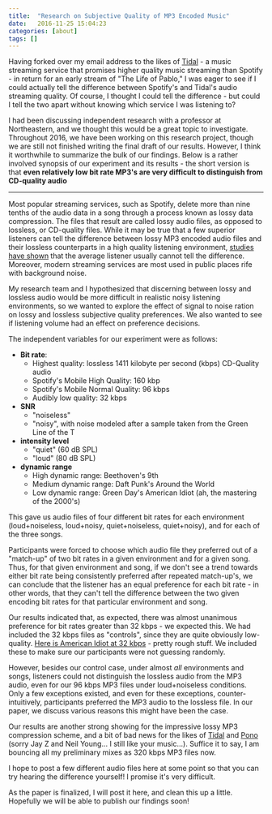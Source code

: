 ```yaml
---
title:  "Research on Subjective Quality of MP3 Encoded Music"
date:   2016-11-25 15:04:23
categories: [about]
tags: []
---
```



Having forked over my email address to the likes of [Tidal](http://tidal.com/) - a music streaming service that promises higher quality music streaming than Spotify - in return for an early stream of "The Life of Pablo," I was eager to see if I could actually tell the difference between Spotify's and Tidal's audio streaming quality. Of course, I thought I could tell the difference - but could I tell the two apart without knowing which service I was listening to?


I had been discussing independent research with a professor at Northeastern, and we thought this would be a great topic to investigate. Throughout 2016, we have been working on this research project, though we are still not finished writing the final draft of our results. However, I think it worthwhile to summarize the bulk of our findings. Below is a rather involved synopsis of our experiment and its results -  the short version is that **even relatively low bit rate MP3's are very difficult to distinguish from CD-quality audio**

_______

Most popular streaming services, such as Spotify, delete more than nine tenths of the audio data in a song through a process known as lossy data compression. The files that result are called lossy audio files, as opposed to lossless, or CD-quality files. While it may be true that a few superior listeners can tell the difference between lossy MP3 encoded audio files and their lossless counterparts in a high quality listening environment, [studies have shown](http://www.ingelec.uns.edu.ar/pds2803/Materiales/Articulos/EffectOfMP3Encoding.pdf) that the average listener usually cannot tell the difference. Moreover, modern streaming services are most used in public places rife with background noise.

My research team and I hypothesized that discerning between lossy and lossless audio would be more difficult in realistic noisy listening environments, so we wanted to explore the effect of signal to noise ration on lossy and lossless subjective quality preferences. We also wanted to see if listening volume had an effect on preference decisions.

The independent variables for our experiment were as follows:

- **Bit rate**: 
    - Highest quality: lossless 1411 kilobyte per second (kbps) CD-Quality audio
    - Spotify's Mobile High Quality: 160 kbp
    - Spotify's Mobile Normal Quality: 96 kbps
    - Audibly low quality: 32 kbps
- **SNR**
	- "noiseless"
	- "noisy", with noise modeled after a sample taken from the Green Line of the T
- **intensity level** 
	- "quiet" (60 dB SPL)
	- "loud" (80 dB SPL)
- **dynamic range**
	- High dynamic range: Beethoven's 9th
	- Medium dynamic range: Daft Punk's Around the World
	- Low dynamic range: Green Day's American Idiot (ah, the mastering of the 2000's)

This gave us audio files of four different bit rates for each environment (loud+noiseless, loud+noisy, quiet+noiseless, quiet+noisy), and for each of the three songs.

Participants were forced to choose which audio file they preferred out of a "match-up" of two bit rates in a given environment and for a given song. Thus, for that given environment and song, if we don't see a trend towards either bit rate being consistently preferred after repeated match-up's, we can conclude that the listener has an equal preference for each bit rate - in other words, that they can't tell the difference between the two given encoding bit rates for that particular environment and song.

<!--![results](/images/portfolio-pics/research-plots.jpg)-->

Our results indicated that, as expected, there was almost unanimous preference for bit rates greater than 32 kbps - we expected this. We had included the 32 kbps files as "controls", since they are quite obviously low-quality. [Here is American Idiot at 32 kbps](/sounds/green-day-32.mp3) - pretty rough stuff. We included these to make sure our participants were not guessing randomly.

However, besides our control case, under almost *all* environments and songs, listeners could not distinguish the lossless audio from the MP3 audio, even for our 96 kbps MP3 files under loud+noiseless conditions. Only a few exceptions existed, and even for these exceptions, counter-intuitively, participants preferred the MP3 audio to the lossless file. In our paper, we discuss various reasons this might have been the case.

Our results are another strong showing for the impressive lossy MP3 compression scheme, and a bit of bad news for the likes of [Tidal](http://tidal.com/us) and [Pono](https://www.ponomusic.com/) (sorry Jay Z and Neil Young... I still like your music...). Suffice it to say, I am bouncing all my preliminary mixes as 320 kbps MP3 files now.

I hope to post a few different audio files here at some point so that you can try hearing the difference yourself! I promise it's very difficult.

As the paper is finalized, I will post it here, and clean this up a little. Hopefully we will be able to publish our findings soon!
